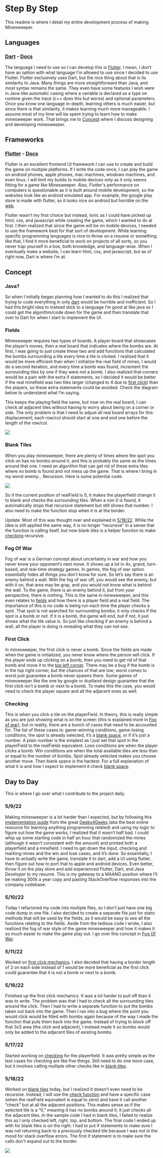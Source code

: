 
# Step By Step

This readme is where I detail my entire development process of making Minesweeper.


## Languages

### [Dart](https://dart.dev/) - [Docs](https://dart.dev/guides)

The language I need to use so I can develop this is [Flutter](#Flutter---Docs). I mean, I don’t have an option with what language I'm allowed to use since I decided to use Flutter. Flutter exclusively uses Dart, but the nice thing about that is its similarity to Java. Many things are more straightforward than Java, and most syntax remains the same. They even have some features I wish were in Java-like automatic casing where a variable is declared as a type on runtime given the input (c++ does this but worse) and optional parameters. Once you know one language in-depth, learning others is much easier, but since there is that similarity, it makes learning much more manageable. I assume most of my time will be spent trying to learn how to make minesweeper work. That brings me to [Concept](#Concept) where I discuss designing and developing minesweeper.


## Frameworks

### [Flutter](https://flutter.dev/) - [Docs](https://docs.flutter.dev/)

Flutter is an excellent frontend UI framework I can use to create and build the game on multiple platforms. If I write the code once, I can play the game on android phones, apple phones, mac machines, windows machines, and even linux. I will limit my builds to mobile devices only as it only seems fitting for a game like Minesweeper. Also, Flutter's performance on computers is questionable as it is built around mobile development, so the websites look like an android emulated app. For example, the google play store is made with flutter, so it looks nice on android but horrible on the [web](https://play.google.com/work).

Flutter wasn’t my first choice but instead, Ionic as I could have picked up html, css, and javascript while creating the game, which I wanted to do at first. I then realized that since the game will be on mobile devices, I needed to use the framework best for that sort of development. While learning specific programming languages is nice to throw on a resume or something like that, I find it more beneficial to work on projects of all sorts, so you never trap yourself in a box, both knowledge, and language-wise. When I eventually make a website, I can learn html, css, and javascript, but as of right now, Dart is where I’m at.


## Concept

### Java?

So when I initially began planning how I wanted to do this I realized that trying to code everything in only [dart](#Dart---Docs) would be horrible and inefficient. So I had this bright idea to instead stick to a language I’m good at like java so I could get the algorithm/code down for the game and then translate that over to Dart for when I start to implement the UI.


### Fields

Minesweeper requires two types of boards. A player board that showcases the player’s moves, then a real board that indicates where the bombs are. At first, I was going to just create these two and add functions that calculated the bombs surrounding a tile every time a tile is clicked. I realized that it would be more efficient than when I initialize the real field of mines, I would do a second iteration, and every time a bomb was found, increment the surrounding tiles by one if they were not a bomb. I also realized that corners would be a pain with the extra if statements, so I decided it would be better if the real minefield was two tiles larger (changed to 4 due to [first click](#First-Click)) than the players, so these extra statements could be avoided. Check the diagram below to understand what I’m saying.

This keeps the playing field the same, but now on the real board, I can check all adjacent tiles without having to worry about being on a corner or side. The only problem is that I need to adjust all real board arrays for this displacement; each row/col should start at one and end one before the length of the row/col.

![](https://lh6.googleusercontent.com/cV4M9KPwl-IhyQavcLgJAwZktcGBg5F-AWbj1xylYEQC81OzT7idYjWGMkRrv7EsORIRZajyCzBElnpMqg0kiBjoXeRV8InEy-VGmWRX1Dv0BVNeXHwj9WoAVhwmHpnbTDa3ZZEFJXBT5rGcnA)


### Blank Tiles

When you play minesweeper, there are plenty of times where the spot you click on has no bombs around it, and this is probably the same as the times around that one. I need an algorithm that can get rid of these extra tiles where no bomb is found and not mess up the game. That is where I bring in my worst enemy… Recursion. Here is some potential code.

![](https://lh4.googleusercontent.com/B1wwA1lJclz8Xgy188RcmCOI-NeuESAUNDk8EfaQlrlwS395cf7r7wAXJsTayPJ0Fi4yvu4UGn3xr6WRR37x3UfHgIAqovkuzt1ldKLUBahRTHawH5EO1p8xtZKxchAECAU9QAdGKQ7wvdpUBA) 

So if the current position of realField is 0, it makes the playerfield change it to blank and checks the surrounding tiles. When a non 0 is found, it automatically stops that recursive statement but still shows that number. I also need to make the function stop when it is at the border.

Update: Most of this was thought over and explained in [5/18/22](add-later). While the idea is still applied the same way, it is no longer “recursive” in a sense that the function is calling itself, but now blank tiles is a helper function to make [checking](#Checking) recursive.

 

### Fog Of War

Fog of war is a German concept about uncertainty in war and how you never know your opponent’s next move. It shows up a lot in 4x, grand, turn-based, and real-time strategy games. In games, the fog of war option essentially hides all things you don’t know for sure. So let’s say there is an enemy behind a wall. With the fog of war off, you would see the enemy, but with it on, that area may be gray, and you would not know what is behind the wall. To the game, there is an enemy behind it, but from your perspective, there is nothing. This is the same in minesweeper, and this even relates to [fields](#Fields) and how there is a player field and a real field. The importance of this is no code is being run each time the player checks a spot. That spot is not searched for surrounding bombs; it only checks if the spot is a bomb or not. If it is a bomb, the game will end, but if not, it just shows what the tile value is. So just like checking if an enemy is behind a wall, all the player is doing is revealing what they can not see.

### First Click

In minesweeper, the first click is never a bomb. Since the fields are made when the game is initialized, you never know where the person will click. If the player ends up clicking on a bomb, then you need to get rid of that bomb and move it to the [top left corner](https://web.archive.org/web/20180618103640/http://www.techuser.net/mineclick.html). There may be a bug if the bomb is in the top right corner, but the chances of that are low; worst comes to worst just guarantee a bomb never spawns there. Some games of minesweeper like the one by google or dustland design guarantee that the first click isn’t a bomb or next to a bomb. To make this the case, you would need to check the player square and all the adjacent ones as well.

  

### Checking

This is when you click a tile on the playerField. In theory, this is really simple as you are just showing what is on the screen (this is explained more in [Fog of war](#Fog-of-War)), but in reality, there are a bunch of cases that need to be accounted for. The list of these cases is: game-winning conditions, game-losing conditions, the spot is already selected, it’s a [blank space](#Blank-Tiles), or if it’s just a number. A plain number is the simplest as I just set that spot in the playerField to the realFields equivalent. Lose conditions are when the player clicks a bomb. Win conditions are when the total available tiles are less than or equal to the number of bombs. Spot already selected makes you choose another move. Then blank space is the hardest. For a full explanation of what it is and how I expect to implement it check [blank space](#Blank-Tiles).



## Day to Day

This is where I go over what I contribute to the project daily.

### 5/9/22

Making minesweeper is a lot harder than I expected, but by following this [implementation guide](https://www.geeksforgeeks.org/cpp-implementation-minesweeper-game/) from the great [Geeks4Geeks](https://www.geeksforgeeks.org/) (aka the best online resource for learning anything programming related) and using my logic to figure out how the game works, I realized that it wasn’t half bad. I could whip up some starting code in half an hour that randomized the mines (although it wasn’t consistent with the amount) and printed both a playerfield and a minefield. I need to get down the input, checking and marking mines and the win and lose cases, and it’s done. So essentially, I have to actually write the game, translate it to dart, add a UI using flutter, then figure out how to port that to apple and android devices. Even better, throw it on the play store and add experienced Flutter, Dart, and Java Developer to my resume. This is my gateway to a MAANG position where I’ll be making 300k a year copy and pasting StackOverflow responses into the company codebase.

  

### 5/10/22

Today I refactored my code into multiple files, so I don’t just have one big code dump in one file. I also decided to create a separate file just for static methods that will be used by the fields, as it would be easy to see all the functions relating to the fields. Aside from the tedious code I wrote, I also realized the fog of war style of the game minesweeper and how it makes it so much easier to make the game play out. I go over this concept in [Fog Of War](#Fog-Of-War).

  

### 5/11/22

Worked on [first click mechanics](#First-Click). I also decided that having a border length of 2 on each side instead of 1 would be more beneficial as the first click could guarantee that it is not a bomb or next to a bomb.

  

### 5/16/22

Finished up the first click mechanics. It was a lot harder to pull off than it was to write. The problem was that I had to check all the surrounding tiles around the click. Then I had to write a separate function to put the bombs taken out back into the game. Then I ran into a bug where the point you would click would be filled with bombs again because of the way I made the function that puts them back into the game. Instead of trying to block off that 3x3 area (the click and adjacent), I instead made it so bombs would only be added to the adjacent tiles of existing bombs.


### 5/17/22

Started working on [checking](#Checking) for the playerfield. It was pretty simple as the test cases for checking are like five things. Still need to do one more case, but it involves calling multiple other checks like in [blank tiles](Blank-Tiles).

  

### 5/18/22

Worked on [blank tiles](#Blank-Tiles) today, but I realized It doesn’t even need to be recursive. Instead, I will use the [check function](#Checking) and have a specific case (when the realField equivalent is equal to zero) and have it call another “check” but at all the adjacent positions. This makes sense as if the selected tile is a “0,” meaning it has no bombs around it; it just checks all the adjacent tiles. In the sample code I had in blank tiles, I failed to realize this as I only checked left, right, top, and bottom. The final code I ended up with for blank tiles is on the right. I had to put if statements to make sure I was not returning back to a previously checked tile because I was not in the mood for stack overflow errors. The first if statement is to make sure the calls don’t expand out to the border.

![](https://lh6.googleusercontent.com/8wNeYuw2t3zTBwiwhfTn64pVnwABhW8hWrhlSrubpv0CsIYamqgBtX3LDPRbBjX6yFnHAA7jl3SkfYM5HYsUUP-jF8rFIBdRHWoVCDpzColgSvUtYR6m5Nwe1UMvC7J6N_xys7FTAo9twFuL_w)
